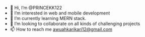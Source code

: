 - 👋 Hi, I’m @PRINCEKK122
- 👀 I’m interested in web and mobile development
- 🌱 I’m currently learning MERN stack.
- 💞️ I’m looking to collaborate on all kinds of challenging projects
- 📫 How to reach me awuahkarikari12@gmail.com

<!---
PRINCEKK122/PRINCEKK122 is a ✨ special ✨ repository because its `README.md` (this file) appears on your GitHub profile.
You can click the Preview link to take a look at your changes.
--->
